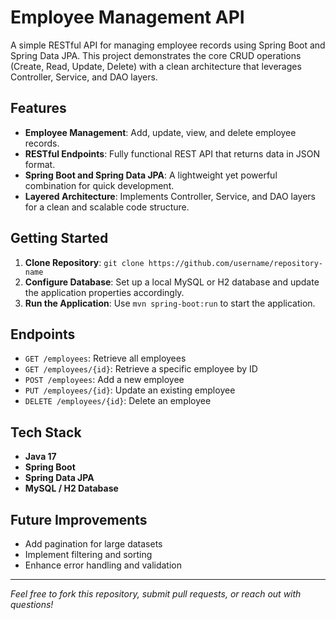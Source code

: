 # Employee Management API

A simple RESTful API for managing employee records using Spring Boot and Spring Data JPA. This project demonstrates the core CRUD operations (Create, Read, Update, Delete) with a clean architecture that leverages Controller, Service, and DAO layers.

## Features
- **Employee Management**: Add, update, view, and delete employee records.
- **RESTful Endpoints**: Fully functional REST API that returns data in JSON format.
- **Spring Boot and Spring Data JPA**: A lightweight yet powerful combination for quick development.
- **Layered Architecture**: Implements Controller, Service, and DAO layers for a clean and scalable code structure.

## Getting Started
1. **Clone Repository**: `git clone https://github.com/username/repository-name`
2. **Configure Database**: Set up a local MySQL or H2 database and update the application properties accordingly.
3. **Run the Application**: Use `mvn spring-boot:run` to start the application.

## Endpoints
- `GET /employees`: Retrieve all employees
- `GET /employees/{id}`: Retrieve a specific employee by ID
- `POST /employees`: Add a new employee
- `PUT /employees/{id}`: Update an existing employee
- `DELETE /employees/{id}`: Delete an employee

## Tech Stack
- **Java 17**
- **Spring Boot**
- **Spring Data JPA**
- **MySQL / H2 Database**

## Future Improvements
- Add pagination for large datasets
- Implement filtering and sorting
- Enhance error handling and validation

---

*Feel free to fork this repository, submit pull requests, or reach out with questions!*
